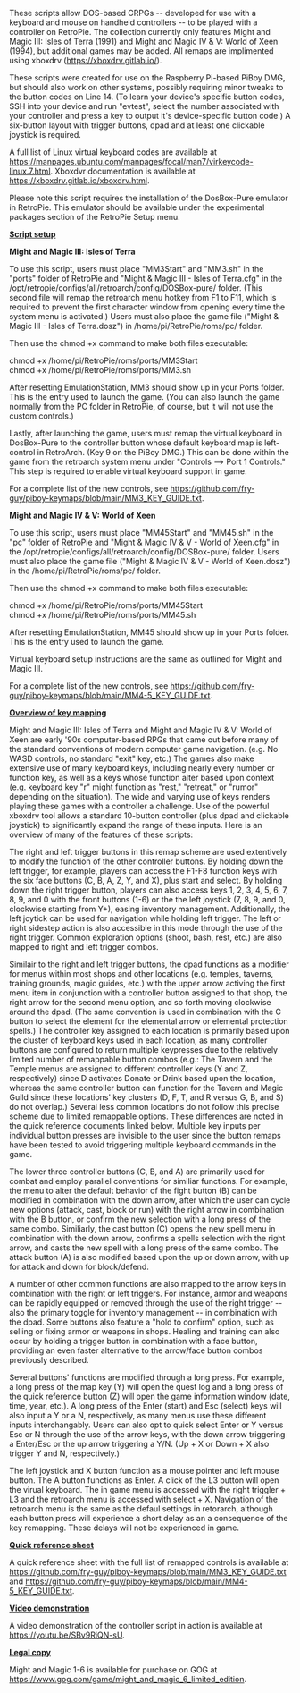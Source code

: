 These scripts allow DOS-based CRPGs -- developed for use with a keyboard and mouse on handheld controllers -- to be played with a controller on RetroPie. The collection currently only features Might and Magic III: Isles of Terra (1991) and Might and Magic IV & V: World of Xeen (1994), but additional games may be added. All remaps are implimented using xboxdrv (https://xboxdrv.gitlab.io/).

These scripts were created for use on the Raspberry Pi-based PiBoy DMG, but should also work on other systems, possibly requiring minor tweaks to the button codes on Line 14. (To learn your device's specific button codes, SSH into your device and run "evtest", select the number associated with your controller and press a key to output it's device-specific button code.) A six-button layout with trigger buttons, dpad and at least one clickable joystick is required.

A full list of Linux virtual keyboard codes are available at https://manpages.ubuntu.com/manpages/focal/man7/virkeycode-linux.7.html. Xboxdvr documentation is available at https://xboxdrv.gitlab.io/xboxdrv.html.

Please note this script requires the installation of the DosBox-Pure emulator in RetroPie. This emulator should be available under the experimental packages section of the RetroPie Setup menu.

<u><b>Script setup</b></u>

<b>Might and Magic III: Isles of Terra</b>

To use this script, users must place "MM3Start" and "MM3.sh" in the "ports" folder of RetroPie and "Might & Magic III - Isles of Terra.cfg" in the /opt/retropie/configs/all/retroarch/config/DOSBox-pure/ folder. (This second file will remap the retroarch menu hotkey from F1 to F11, which is required to prevent the first character window from opening every time the system menu is activated.) Users must also place the game file ("Might & Magic III - Isles of Terra.dosz") in /home/pi/RetroPie/roms/pc/ folder.

Then use the chmod +x command to make both files executable:

chmod +x  /home/pi/RetroPie/roms/ports/MM3Start</br>
chmod +x  /home/pi/RetroPie/roms/ports/MM3.sh

After resetting EmulationStation, MM3 should show up in your Ports folder. This is the entry used to launch the game. (You can also launch the game normally from the PC folder in RetroPie, of course, but it will not use the custom controls.)

Lastly, after launching the game, users must remap the virtual keyboard in DosBox-Pure to the controller button whose default keyboard map is left-control in RetroArch. (Key 9 on the PiBoy DMG.) This can be done within the game from the retroarch system menu under "Controls --> Port 1 Controls." This step is required to enable virtual keyboard support in game.

For a complete list of the new controls, see https://github.com/fry-guy/piboy-keymaps/blob/main/MM3_KEY_GUIDE.txt.

<b>Might and Magic IV & V: World of Xeen</b>

To use this script, users must place "MM45Start" and "MM45.sh" in the "pc" folder of RetroPie and "Might & Magic IV & V - World of Xeen.cfg" in the /opt/retropie/configs/all/retroarch/config/DOSBox-pure/ folder. Users must also place the game file ("Might & Magic IV & V - World of Xeen.dosz") in the /home/pi/RetroPie/roms/pc/ folder.

Then use the chmod +x command to make both files executable:

chmod +x  /home/pi/RetroPie/roms/ports/MM45Start</br>
chmod +x  /home/pi/RetroPie/roms/ports/MM45.sh

After resetting EmulationStation, MM45 should show up in your Ports folder. This is the entry used to launch the game.

Virtual keyboard setup instructions are the same as outlined for Might and Magic III.

For a complete list of the new controls, see https://github.com/fry-guy/piboy-keymaps/blob/main/MM4-5_KEY_GUIDE.txt.

<u><b>Overview of key mapping</u></b>

Might and Magic III: Isles of Terra and Might and Magic IV & V: World of Xeen are early '90s computer-based RPGs that came out before many of the standard conventions of modern computer game navigation. (e.g. No WASD controls, no standard "exit" key, etc.) The games also make extensive use of many keyboard keys, including nearly every number or function key, as well as a keys whose function alter based upon context (e.g. keyboard key "r" might function as "rest," "retreat," or "rumor" depending on the situation). The wide and varying use of keys renders playing these games with a controller a challenge. Use of the powerful xboxdrv tool allows a standard 10-button controller (plus dpad and clickable joystick) to significantly expand the range of these inputs. Here is an overview of many of the features of these scripts:

The right and left trigger buttons in this remap scheme are used extentively to modify the function of the other controller buttons. By holding down the left trigger, for example, players can access the F1-F8 function keys with the six face buttons (C, B, A, Z, Y, and X), plus start and select. By holding down the right trigger button, players can also access keys 1, 2, 3, 4, 5, 6, 7, 8, 9, and 0 with the front buttons (1-6) or the the left joystick (7, 8, 9, and 0, clockwise starting from Y+), easing inventory management. Additionally, the left joytick can  be used for navigation while holding left trigger. The left or right sidestep action is also accessible in this mode through the use of the right trigger. Common exploration options (shoot, bash, rest, etc.) are also mapped to right and left trigger combos. 

Similair to the right and left trigger buttons, the dpad functions as a modifier for menus within most shops and other locations (e.g. temples, taverns, training grounds, magic guides, etc.) with the upper arrow activing the first menu item in conjunction with a controller button assigned to that shop, the right arrow for the second menu option, and so forth moving clockwise around the dpad. (The same convention is used in combination with the C button to select the element for the elemental arrow or elemental protection spells.) The controller key assigned to each location is primarily based upon the cluster of keyboard keys used in each location, as many controller buttons are configured to return multiple keypresses due to the relatively limited number of remappable button combos (e.g.: The Tavern and the Temple menus are assigned to different controller keys (Y and Z, respectively) since D activates Donate or Drink based upon the location, whereas the same controller button can function for the Tavern and Magic Guild since these locations' key clusters (D, F, T, and R versus G, B, and S) do not overlap.) Several less common locations do not follow this precise scheme due to limited remappable options. These differences are noted in the quick reference documents linked below. Multiple key inputs per individual button presses are invisible to the user since the button remaps have been tested to avoid triggering multiple keyboard commands in the game. 

The lower three controller buttons (C, B, and A) are primarily used for combat and employ parallel conventions for similiar functions. For example, the menu to alter the default behavior of the fight button (B) can be modified in combination with the down arrow, after which the user can cycle new options (attack, cast, block or run) with the right arrow in combination with the B button, or confirm the new selection with a long press of the same combo. Similiarly, the cast button (C) opens the new spell menu in combination with the down arrow, confirms a spells selection with the right arrow, and casts the new spell with a long press of the same combo. The attack button (A) is also modified based upon the up or down arrow, with up for attack and down for block/defend.

A number of other common functions are also mapped to the arrow keys in combination with the right or left triggers. For instance, armor and weapons can be rapidly equipped or removed through the use of the right trigger -- also the primary toggle for inventory management -- in combination with the dpad. Some buttons also feature a "hold to confirm" option, such as selling or fixing armor or weapons in shops. Healing and training can also occur by holding a trigger button in combination with a face button, providing an even faster alternative to the arrow/face button combos previously described.

Several buttons' functions are modified through a long press. For example, a long press of the map key (Y) will open the quest log and a long press of the quick reference button (Z) will open the game information window (date, time, year, etc.). A long press of the Enter (start) and Esc (select) keys will also input a Y or a N, respectively, as many menus use these different inputs interchangably. Users can also opt to quick select Enter or Y versus Esc or N through the use of the arrow keys, with the down arrow triggering a Enter/Esc or the up arrow triggering a Y/N. (Up + X or Down + X also trigger Y and N, respectively.)

The left joystick and X button function as a mouse pointer and left mouse button. The A button functions as Enter. A click of the L3 button will open the virual keyboard. The in game menu is accessed with the right triggler + L3 and the retroarch menu is accessed with select + X. Navigation of the retroarch menu is the same as the defaul settings in retorarch, although each button press will experience a short delay as an a consequence of the key remapping. These delays will not be experienced in game.

<u><b>Quick reference sheet</u></b>

A quick reference sheet with the full list of remapped controls is available at https://github.com/fry-guy/piboy-keymaps/blob/main/MM3_KEY_GUIDE.txt and https://github.com/fry-guy/piboy-keymaps/blob/main/MM4-5_KEY_GUIDE.txt.

<u><b>Video demonstration</u></b>

A video demonstration of the controller script in action is available at https://youtu.be/SBv9RiQN-sU.

<u><b>Legal copy</u></b>

Might and Magic 1-6 is available for purchase on GOG at https://www.gog.com/game/might_and_magic_6_limited_edition.

